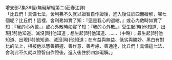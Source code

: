 增支部7集39經/無礙解經第二(莊春江譯)  
「比丘們！具備七法，舍利弗不久就以證智自作證後，進入後住於四無礙解，哪七個呢？比丘們！這裡，舍利弗如實了知：『這是我心的退縮。』或心內斂時如實了知：『我的心內斂。』或心外散時如實了知：『我的心外散。』受生起[時]他知道、出現[時]他知道、滅沒[時]他知道；想生起[時]他知道、……（中略）；尋生起[時]他知道、出現[時]他知道、滅沒[時]他知道；在有益與無益、低劣與勝妙、黑白有對比的法上，相被他以慧善把握、善作意、善考慮、善通達，比丘們！具備這七法，舍利弗不久就以證智自作證後，進入後住於四無礙解。」  
  
  
